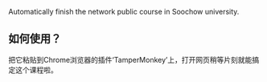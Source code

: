 Automatically finish the network public course in Soochow university.

## 如何使用？
把它粘贴到Chrome浏览器的插件‘TamperMonkey’上，打开网页稍等片刻就能搞定这个课程啦。
